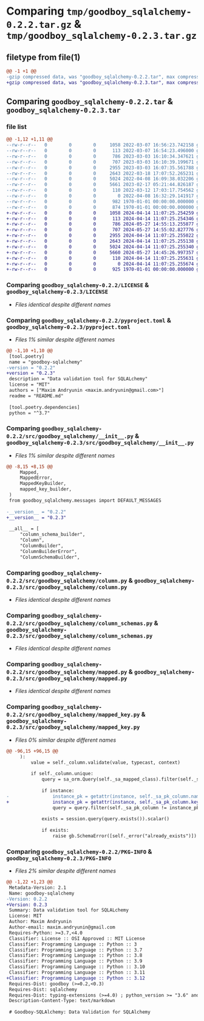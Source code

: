 # Comparing `tmp/goodboy_sqlalchemy-0.2.2.tar.gz` & `tmp/goodboy_sqlalchemy-0.2.3.tar.gz`

## filetype from file(1)

```diff
@@ -1 +1 @@
-gzip compressed data, was "goodboy_sqlalchemy-0.2.2.tar", max compression
+gzip compressed data, was "goodboy_sqlalchemy-0.2.3.tar", max compression
```

## Comparing `goodboy_sqlalchemy-0.2.2.tar` & `goodboy_sqlalchemy-0.2.3.tar`

### file list

```diff
@@ -1,12 +1,11 @@
--rw-r--r--   0        0        0     1058 2022-03-07 16:56:23.742158 goodboy_sqlalchemy-0.2.2/LICENSE
--rw-r--r--   0        0        0      113 2022-03-07 16:54:23.496000 goodboy_sqlalchemy-0.2.2/README.md
--rw-r--r--   0        0        0      786 2023-03-03 16:10:34.347621 goodboy_sqlalchemy-0.2.2/pyproject.toml
--rw-r--r--   0        0        0      707 2023-03-03 16:10:39.199671 goodboy_sqlalchemy-0.2.2/src/goodboy_sqlalchemy/__init__.py
--rw-r--r--   0        0        0     2955 2023-03-03 16:07:35.561788 goodboy_sqlalchemy-0.2.2/src/goodboy_sqlalchemy/column.py
--rw-r--r--   0        0        0     2643 2022-03-18 17:07:52.265231 goodboy_sqlalchemy-0.2.2/src/goodboy_sqlalchemy/column_schemas.py
--rw-r--r--   0        0        0     5024 2022-04-08 16:09:38.032206 goodboy_sqlalchemy-0.2.2/src/goodboy_sqlalchemy/mapped.py
--rw-r--r--   0        0        0     5661 2023-02-17 05:21:44.826187 goodboy_sqlalchemy-0.2.2/src/goodboy_sqlalchemy/mapped_key.py
--rw-r--r--   0        0        0      110 2022-03-12 17:03:17.754562 goodboy_sqlalchemy-0.2.2/src/goodboy_sqlalchemy/messages.py
--rw-r--r--   0        0        0        0 2022-04-08 16:32:29.141917 goodboy_sqlalchemy-0.2.2/src/goodboy_sqlalchemy/py.typed
--rw-r--r--   0        0        0      982 1970-01-01 00:00:00.000000 goodboy_sqlalchemy-0.2.2/setup.py
--rw-r--r--   0        0        0      874 1970-01-01 00:00:00.000000 goodboy_sqlalchemy-0.2.2/PKG-INFO
+-rw-r--r--   0        0        0     1058 2024-04-14 11:07:25.254259 goodboy_sqlalchemy-0.2.3/LICENSE
+-rw-r--r--   0        0        0      113 2024-04-14 11:07:25.254346 goodboy_sqlalchemy-0.2.3/README.md
+-rw-r--r--   0        0        0      786 2024-05-27 14:55:13.255877 goodboy_sqlalchemy-0.2.3/pyproject.toml
+-rw-r--r--   0        0        0      707 2024-05-27 14:55:02.827776 goodboy_sqlalchemy-0.2.3/src/goodboy_sqlalchemy/__init__.py
+-rw-r--r--   0        0        0     2955 2024-04-14 11:07:25.255022 goodboy_sqlalchemy-0.2.3/src/goodboy_sqlalchemy/column.py
+-rw-r--r--   0        0        0     2643 2024-04-14 11:07:25.255138 goodboy_sqlalchemy-0.2.3/src/goodboy_sqlalchemy/column_schemas.py
+-rw-r--r--   0        0        0     5024 2024-04-14 11:07:25.255340 goodboy_sqlalchemy-0.2.3/src/goodboy_sqlalchemy/mapped.py
+-rw-r--r--   0        0        0     5660 2024-05-27 14:45:26.997357 goodboy_sqlalchemy-0.2.3/src/goodboy_sqlalchemy/mapped_key.py
+-rw-r--r--   0        0        0      110 2024-04-14 11:07:25.255631 goodboy_sqlalchemy-0.2.3/src/goodboy_sqlalchemy/messages.py
+-rw-r--r--   0        0        0        0 2024-04-14 11:07:25.255674 goodboy_sqlalchemy-0.2.3/src/goodboy_sqlalchemy/py.typed
+-rw-r--r--   0        0        0      925 1970-01-01 00:00:00.000000 goodboy_sqlalchemy-0.2.3/PKG-INFO
```

### Comparing `goodboy_sqlalchemy-0.2.2/LICENSE` & `goodboy_sqlalchemy-0.2.3/LICENSE`

 * *Files identical despite different names*

### Comparing `goodboy_sqlalchemy-0.2.2/pyproject.toml` & `goodboy_sqlalchemy-0.2.3/pyproject.toml`

 * *Files 1% similar despite different names*

```diff
@@ -1,10 +1,10 @@
 [tool.poetry]
 name = "goodboy-sqlalchemy"
-version = "0.2.2"
+version = "0.2.3"
 description = "Data validation tool for SQLALchemy"
 license = "MIT"
 authors = ["Maxim Andryunin <maxim.andryunin@gmail.com>"]
 readme = "README.md"
 
 [tool.poetry.dependencies]
 python = "^3.7"
```

### Comparing `goodboy_sqlalchemy-0.2.2/src/goodboy_sqlalchemy/__init__.py` & `goodboy_sqlalchemy-0.2.3/src/goodboy_sqlalchemy/__init__.py`

 * *Files 1% similar despite different names*

```diff
@@ -8,15 +8,15 @@
     Mapped,
     MappedError,
     MappedKeyBuilder,
     mapped_key_builder,
 )
 from goodboy_sqlalchemy.messages import DEFAULT_MESSAGES
 
-__version__ = "0.2.2"
+__version__ = "0.2.3"
 
 __all__ = [
     "column_schema_builder",
     "Column",
     "ColumnBuilder",
     "ColumnBuilderError",
     "ColumnSchemaBuilder",
```

### Comparing `goodboy_sqlalchemy-0.2.2/src/goodboy_sqlalchemy/column.py` & `goodboy_sqlalchemy-0.2.3/src/goodboy_sqlalchemy/column.py`

 * *Files identical despite different names*

### Comparing `goodboy_sqlalchemy-0.2.2/src/goodboy_sqlalchemy/column_schemas.py` & `goodboy_sqlalchemy-0.2.3/src/goodboy_sqlalchemy/column_schemas.py`

 * *Files identical despite different names*

### Comparing `goodboy_sqlalchemy-0.2.2/src/goodboy_sqlalchemy/mapped.py` & `goodboy_sqlalchemy-0.2.3/src/goodboy_sqlalchemy/mapped.py`

 * *Files identical despite different names*

### Comparing `goodboy_sqlalchemy-0.2.2/src/goodboy_sqlalchemy/mapped_key.py` & `goodboy_sqlalchemy-0.2.3/src/goodboy_sqlalchemy/mapped_key.py`

 * *Files 0% similar despite different names*

```diff
@@ -96,15 +96,15 @@
     ):
         value = self._column.validate(value, typecast, context)
 
         if self._column.unique:
             query = sa_orm.Query(self._sa_mapped_class).filter(self._sa_column == value)
 
             if instance:
-                instance_pk = getattr(instance, self._sa_pk_column.name)
+                instance_pk = getattr(instance, self._sa_pk_column.key)
                 query = query.filter(self._sa_pk_column != instance_pk)
 
             exists = session.query(query.exists()).scalar()
 
             if exists:
                 raise gb.SchemaError([self._error("already_exists")])
```

### Comparing `goodboy_sqlalchemy-0.2.2/PKG-INFO` & `goodboy_sqlalchemy-0.2.3/PKG-INFO`

 * *Files 2% similar despite different names*

```diff
@@ -1,22 +1,23 @@
 Metadata-Version: 2.1
 Name: goodboy-sqlalchemy
-Version: 0.2.2
+Version: 0.2.3
 Summary: Data validation tool for SQLALchemy
 License: MIT
 Author: Maxim Andryunin
 Author-email: maxim.andryunin@gmail.com
 Requires-Python: >=3.7,<4.0
 Classifier: License :: OSI Approved :: MIT License
 Classifier: Programming Language :: Python :: 3
 Classifier: Programming Language :: Python :: 3.7
 Classifier: Programming Language :: Python :: 3.8
 Classifier: Programming Language :: Python :: 3.9
 Classifier: Programming Language :: Python :: 3.10
 Classifier: Programming Language :: Python :: 3.11
+Classifier: Programming Language :: Python :: 3.12
 Requires-Dist: goodboy (>=0.2,<0.3)
 Requires-Dist: sqlalchemy
 Requires-Dist: typing-extensions (>=4.0) ; python_version >= "3.6" and python_version < "3.8"
 Description-Content-Type: text/markdown
 
 # Goodboy-SQLAlchemy: Data Validation for SQLAlchemy
```

